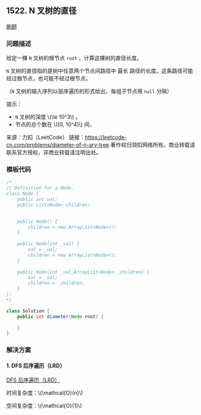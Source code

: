 <script src="https://cdn.bootcss.com/mathjax/2.7.7/MathJax.js?config=TeX-AMS-MML_HTMLorMML"></script>

## 1522. N 叉树的直径

[刷题](qu1522/solu/Solution.java)

### 问题描述

给定一棵 `N` 叉树的根节点 `root` ，计算这棵树的直径长度。

`N` 叉树的直径指的是树中任意两个节点间路径中 最长 路径的长度。这条路径可能经过根节点，也可能不经过根节点。

（`N` 叉树的输入序列以层序遍历的形式给出，每组子节点用 `null` 分隔）

提示：

* `N` 叉树的深度 \\(\le 10^3\\) 。
* 节点的总个数在 \\([0, 10^4]\\) 间。

来源：力扣（LeetCode）
链接：https://leetcode-cn.com/problems/diameter-of-n-ary-tree
著作权归领扣网络所有。商业转载请联系官方授权，非商业转载请注明出处。

### 模板代码

``` java
/*
// Definition for a Node.
class Node {
    public int val;
    public List<Node> children;

    
    public Node() {
        children = new ArrayList<Node>();
    }
    
    public Node(int _val) {
        val = _val;
        children = new ArrayList<Node>();
    }
    
    public Node(int _val,ArrayList<Node> _children) {
        val = _val;
        children = _children;
    }
};
*/

class Solution {
    public int diameter(Node root) {
        
    }
}
```

### 解决方案

#### 1. DFS 后序遍历（LRD）

[DFS 后序遍历（LRD）](qu1522/solu1/Solution.java)

时间复杂度：\\(\mathcal{O}(n)\\)

空间复杂度：\\(\mathcal{O}(1)\\)
